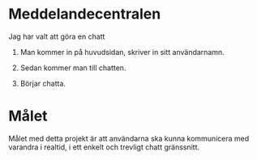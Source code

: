 # Meddelandecentralen

Jag har valt att göra en chatt

1. Man kommer in på huvudsidan, skriver in sitt användarnamn.

2. Sedan kommer man till chatten.

3. Börjar chatta.

# Målet
Målet med detta projekt är att användarna ska kunna 
kommunicera med varandra i realtid, i ett enkelt och trevligt chatt gränssnitt.
